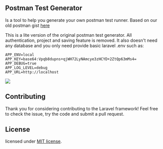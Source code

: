 
## Postman Test Generator

Is a tool to help you generate your own postman test runner. Based on our old postman gist [here](https://gist.github.com/sakadigital/5598630f6d9e439dcc6f5287a43b2da2)

This is a lite version of the original postman test generator. All authentication, project and saving feature is removed. It also doesn't need any database and you only need provide basic laravel .env such as:

```
APP_ENV=local
APP_KEY=base64:Vpqb8dupns+qjWH72LyNAmcye3zHCYD+2ZtQp63mMs4=
APP_DEBUG=true
APP_LOG_LEVEL=debug
APP_URL=http://localhost
```

![](https://puu.sh/ueXNo/3b1a5e63b4.png)


## Contributing

Thank you for considering contributing to the Laravel framework! Feel free to check the issue, try the code and submit a pull request.


## License

licensed under [MIT license](http://opensource.org/licenses/MIT).
